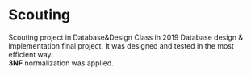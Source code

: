 # Scouting
Scouting project in Database&amp;Design Class in 2019
Database design & implementation final project. It was designed and tested in the most efficient way.  
**3NF** normalization was applied.
